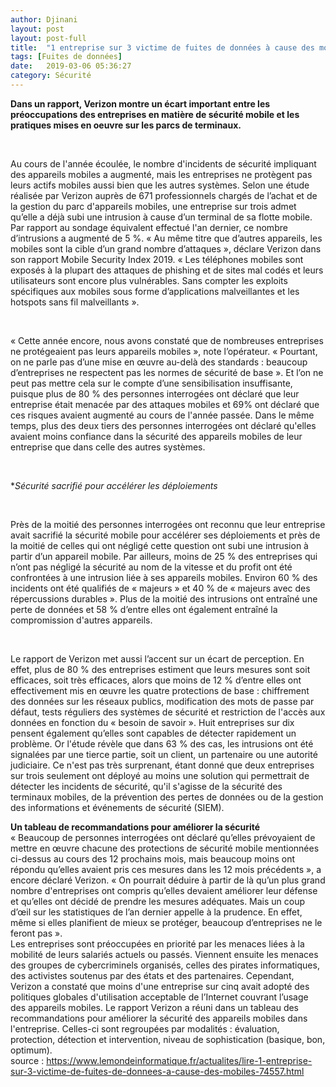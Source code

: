 ```yaml
---
author: Djinani
layout: post
layout: post-full
title:  "1 entreprise sur 3 victime de fuites de données à cause des mobiles"
tags: [Fuites de données]
date:   2019-03-06 05:36:27
category: Sécurité
---
```


**Dans un rapport, Verizon montre un écart important entre les préoccupations des entreprises en matière de sécurité mobile et les pratiques mises en oeuvre sur les parcs de terminaux.**

<br/>

Au cours de l'année écoulée, le nombre d'incidents de sécurité impliquant des appareils mobiles a augmenté, mais les entreprises ne protègent pas leurs actifs mobiles aussi bien que les autres systèmes. Selon une étude réalisée par Verizon auprès de 671 professionnels chargés de l’achat et de la gestion du parc d'appareils mobiles, une entreprise sur trois admet qu’elle a déjà subi une intrusion à cause d’un terminal de sa flotte mobile. Par rapport au sondage équivalent effectué l'an dernier, ce nombre d’intrusions a augmenté de 5 %. « Au même titre que d’autres appareils, les mobiles sont la cible d’un grand nombre d’attaques », déclare Verizon dans son rapport Mobile Security Index 2019. « Les téléphones mobiles sont exposés à la plupart des attaques de phishing et de sites mal codés et leurs utilisateurs sont encore plus vulnérables. Sans compter les exploits spécifiques aux mobiles sous forme d’applications malveillantes et les hotspots sans fil malveillants ».

<br/>

« Cette année encore, nous avons constaté que de nombreuses entreprises ne protégeaient pas leurs appareils mobiles », note l’opérateur. « Pourtant, on ne parle pas d’une mise en œuvre au-delà des standards : beaucoup d’entreprises ne respectent pas les normes de sécurité de base ». Et l’on ne peut pas mettre cela sur le compte d’une sensibilisation insuffisante, puisque plus de 80 % des personnes interrogées ont déclaré que leur entreprise était menacée par des attaques mobiles et 69% ont déclaré que ces risques avaient augmenté au cours de l'année passée. Dans le même temps, plus des deux tiers des personnes interrogées ont déclaré qu'elles avaient moins confiance dans la sécurité des appareils mobiles de leur entreprise que dans celle des autres systèmes.

<br/>

**Sécurité sacrifié pour accélérer les déploiements*

<br/>

Près de la moitié des personnes interrogées ont reconnu que leur entreprise avait sacrifié la sécurité mobile pour accélérer ses déploiements et près de la moitié de celles qui ont négligé cette question ont subi une intrusion à partir d’un appareil mobile. Par ailleurs, moins de 25 % des entreprises qui n’ont pas négligé la sécurité au nom de la vitesse et du profit ont été confrontées à une intrusion liée à ses appareils mobiles. Environ 60 % des incidents ont été qualifiés de « majeurs » et 40 % de « majeurs avec des répercussions durables ». Plus de la moitié des intrusions ont entraîné une perte de données et 58 % d’entre elles ont également entraîné la compromission d'autres appareils.

<br/>

Le rapport de Verizon met aussi l’accent sur un écart de perception. En effet, plus de 80 % des entreprises estiment que leurs mesures sont soit efficaces, soit très efficaces, alors que moins de 12 % d’entre elles ont effectivement mis en œuvre les quatre protections de base : chiffrement des données sur les réseaux publics, modification des mots de passe par défaut, tests réguliers des systèmes de sécurité et restriction de l'accès aux données en fonction du « besoin de savoir ». Huit entreprises sur dix pensent également qu’elles sont capables de détecter rapidement un problème. Or l'étude révèle que dans 63 % des cas, les intrusions ont été signalées par une tierce partie, soit un client, un partenaire ou une autorité judiciaire. Ce n'est pas très surprenant, étant donné que deux entreprises sur trois seulement ont déployé au moins une solution qui permettrait de détecter les incidents de sécurité, qu'il s'agisse de la sécurité des terminaux mobiles, de la prévention des pertes de données ou de la gestion des informations et événements de sécurité (SIEM). 
<br/>

**Un tableau de recommandations pour améliorer la sécurité**
<br/>
« Beaucoup de personnes interrogées ont déclaré qu’elles prévoyaient de mettre en œuvre chacune des protections de sécurité mobile mentionnées ci-dessus au cours des 12 prochains mois, mais beaucoup moins ont répondu qu’elles avaient pris ces mesures dans les 12 mois précédents », a encore déclaré Verizon. « On pourrait déduire à partir de là qu’un plus grand nombre d'entreprises ont compris qu’elles devaient améliorer leur défense et qu’elles ont décidé de prendre les mesures adéquates. Mais un coup d’œil sur les statistiques de l’an dernier appelle à la prudence. En effet, même si elles planifient de mieux se protéger, beaucoup d’entreprises ne le feront pas ».
<br/>
Les entreprises sont préoccupées en priorité par les menaces liées à la mobilité de leurs salariés actuels ou passés. Viennent ensuite les menaces des groupes de cybercriminels organisés, celles des pirates informatiques, des activistes soutenus par des états et des partenaires. Cependant, Verizon a constaté que moins d'une entreprise sur cinq avait adopté des politiques globales d'utilisation acceptable de l’Internet couvrant l’usage des appareils mobiles. Le rapport Verizon a réuni dans un tableau des recommandations pour améliorer la sécurité des appareils mobiles dans l'entreprise. Celles-ci sont regroupées par modalités : évaluation, protection, détection et intervention, niveau de sophistication (basique, bon, optimum).
<br/>
source : <https://www.lemondeinformatique.fr/actualites/lire-1-entreprise-sur-3-victime-de-fuites-de-donnees-a-cause-des-mobiles-74557.html>

